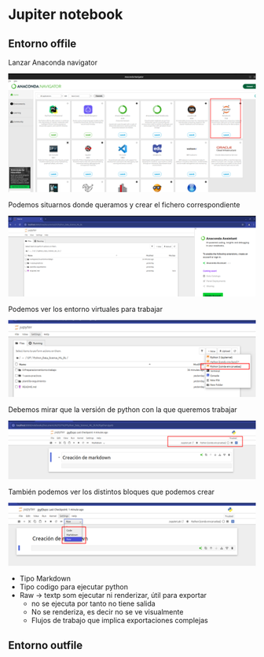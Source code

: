 # Jupiter notebook



## Entorno offile


Lanzar Anaconda navigator

![](adjuntos/Pasted_image_20250323152129.png)

Podemos situarnos donde queramos y crear el fichero correspondiente

![](adjuntos/Pasted_image_20250323152109.png)

Podemos ver los entorno virtuales para trabajar

![](adjuntos/Pasted_image_20250323152452.png)

Debemos mirar que la versión de python con la que queremos trabajar

![](adjuntos/Pasted_image_20250323153037.png)

También podemos ver los distintos bloques que podemos crear

![](adjuntos/Pasted_image_20250323152729.png)

* Tipo Markdown
* Tipo codigo para ejecutar python
* Raw -> textp som ejecutar ni renderizar, útil para exportar
	* no se ejecuta por tanto no tiene salida
	* No se renderiza, es decir no se ve visualmente
	* Flujos de trabajo que implica exportaciones complejas



## Entorno outfile

